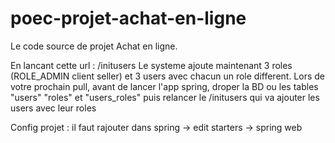 # poec-projet-achat-en-ligne
Le code source de projet Achat en ligne. 

En lancant cette url : /initusers Le systeme ajoute maintenant 3 roles (ROLE_ADMIN client seller) et 3 users avec chacun un role different. Lors de votre prochain pull, avant de lancer l'app spring, droper la BD ou les tables "users" "roles" et "users_roles" puis relancer le /initusers qui va ajouter les users avec leur roles











Config projet : il faut rajouter dans spring -> edit starters -> spring web
